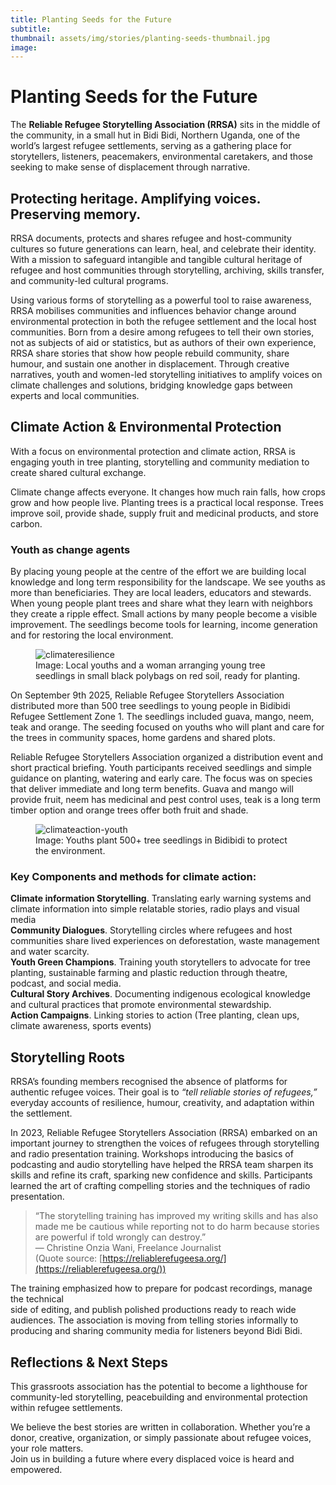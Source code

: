 ```yaml
---
title: Planting Seeds for the Future
subtitle: 
thumbnail: assets/img/stories/planting-seeds-thumbnail.jpg
image: 
---
```


# Planting Seeds for the Future

The **Reliable Refugee Storytelling Association (RRSA)** sits in the middle of the community, in a small hut in Bidi Bidi, Northern Uganda, one of the world’s largest refugee settlements, serving as a gathering place for storytellers, listeners, peacemakers, environmental caretakers, and those seeking to make sense of displacement through narrative. 

## Protecting heritage. Amplifying voices. Preserving memory.

RRSA documents, protects and shares refugee and host-community cultures so future generations can learn, heal, and celebrate their identity. With a mission to safeguard intangible and tangible cultural heritage of refugee and host communities through storytelling, archiving, skills transfer, and community-led cultural programs.

Using various forms of storytelling as a powerful tool to raise awareness, RRSA mobilises communities and influences behavior change around environmental protection in both the refugee settlement and the local host communities. Born from a desire among refugees to tell their own stories, not as subjects of aid or statistics, but as authors of their own experience, RRSA share stories that show how people rebuild community, share humour, and sustain one another in displacement. Through creative narratives, youth and women-led storytelling initiatives to amplify voices on climate challenges and solutions, bridging knowledge gaps between experts and local communities.

## Climate Action & Environmental Protection

With a focus on environmental protection and climate action, RRSA is engaging youth in tree planting, storytelling and community mediation to create shared cultural exchange.

Climate change affects everyone. It changes how much rain falls, how crops grow and how people live. Planting trees is a practical local response. Trees improve soil, provide shade, supply fruit and medicinal products, and store carbon. 

### Youth as change agents 

By placing young people at the centre of the effort we are building local knowledge and long term responsibility for the landscape. We see youths as more than beneficiaries. They are local leaders, educators and stewards. When young people plant trees and share what they learn with neighbors they create a ripple effect. Small actions by many people become a visible improvement. The seedlings become tools for learning, income generation and for restoring the local environment.

<figure class="text-center">
  <img src="{{ '/assets/img/stories/planting-seeds-climateresilience.jpg' | relative_url }}" class="img-fluid rounded" alt="climateresilience">
  <!-- ![climateresilience]({{ '/assets/img/stories/planting-seeds-climateresilience.jpg' | relative_url }}){: .img-fluid .rounded} -->
  <figcaption class="mt-2 text-muted">
    Image: Local youths and a woman arranging young tree seedlings in small black polybags on red soil, ready for planting.
  </figcaption>
</figure>

On September 9th 2025, Reliable Refugee Storytellers Association distributed more than 500 tree seedlings to young people in Bidibidi Refugee Settlement Zone 1. The seedlings included guava, mango, neem, teak and orange. The seeding focused on youths who will plant and care for the trees in community spaces, home gardens and shared plots.

Reliable Refugee Storytellers Association organized a distribution event and short practical briefing. Youth participants received seedlings and simple guidance on planting, watering and early care. The focus was on species that deliver immediate and long term benefits. Guava and mango will provide fruit, neem has medicinal and pest control uses, teak is a long term timber option and orange trees offer both fruit and shade.

<figure class="text-center">
  <img src="{{ '/assets/img/stories/planting-seeds-climateaction-youth.jpg' | relative_url }}" class="img-fluid rounded" alt="climateaction-youth">
  <!-- ![climateaction-youth]({{ '/assets/img/stories/planting-seeds-climateaction-youth.jpg' | relative_url }}){: .img-fluid .rounded} -->
  <figcaption class="mt-2 text-muted">
    Image: Youths plant 500+ tree seedlings in Bidibidi to protect the environment.
  </figcaption>
</figure>

### Key Components and methods for climate action:

**Climate information Storytelling**. Translating early warning systems and climate information into simple relatable stories, radio plays and visual media  
**Community Dialogues**. Storytelling circles where refugees and host communities share lived experiences on deforestation, waste management and water scarcity.  
**Youth Green Champions**. Training youth storytellers to advocate for tree planting, sustainable farming and plastic reduction through theatre, podcast, and social media.  
**Cultural Story Archives**. Documenting indigenous ecological knowledge and cultural practices that promote environmental stewardship.  
**Action Campaigns**. Linking stories to action (Tree planting, clean ups, climate awareness, sports events)

## Storytelling Roots

RRSA’s founding members recognised the absence of platforms for authentic refugee voices. Their goal is to *“tell reliable stories of refugees,”* everyday accounts of resilience, humour, creativity, and adaptation within the settlement.

In 2023, Reliable Refugee Storytellers Association (RRSA) embarked on an important journey to strengthen the voices of refugees through storytelling and radio presentation training. Workshops introducing the basics of podcasting and audio storytelling have helped the RRSA team sharpen its skills and refine its craft, sparking new confidence and skills. Participants learned the art of crafting compelling stories and the techniques of radio presentation. 

> “The storytelling training has improved my writing skills and has also made me be cautious while reporting not to do harm because stories are powerful if told wrongly can destroy.” <br>
> — Christine Onzia Wani, Freelance Journalist  
> (Quote source: [https://reliablerefugeesa.org/](https://reliablerefugeesa.org/))

The training emphasized how to prepare for podcast recordings, manage the technical   
side of editing, and publish polished productions ready to reach wide audiences. The association is moving from telling stories informally to producing and sharing community media for listeners beyond Bidi Bidi.

## Reflections & Next Steps

This grassroots association has the potential to become a lighthouse for community-led storytelling, peacebuilding and environmental protection within refugee settlements.

We believe the best stories are written in collaboration. Whether you’re a donor, creative, organization, or simply passionate about refugee voices, your role matters.  
Join us in building a future where every displaced voice is heard and empowered.